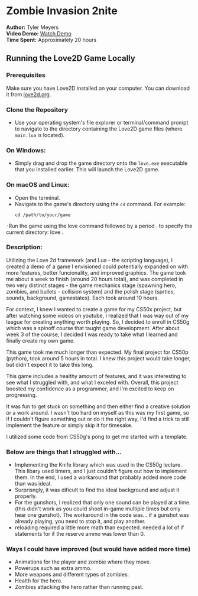 # Zombie Invasion 2nite

**Author:** Tyler Meyers  
**Video Demo:** [Watch Demo](https://youtu.be/HfMk_WfMGR4)  
**Time Spent:** Approximately 20 hours

## Running the Love2D Game Locally

### Prerequisites
Make sure you have Love2D installed on your computer. You can download it from [love2d.org](https://love2d.org).

### Clone the Repository
- Use your operating system's file explorer or terminal/command prompt to navigate to the directory containing the Love2D game files (where `main.lua` is located).

### On Windows:
- Simply drag and drop the game directory onto the `love.exe` executable that you installed earlier. This will launch the Love2D game.

### On macOS and Linux:
- Open the terminal.
- Navigate to the game's directory using the `cd` command. For example:
  ```shell
  cd /path/to/your/game
-Run the game using the love command followed by a period . to specify the current directory:
love .


### Description:
Utilizing the Love 2d framework (and Lua - the scripting language), I created a demo of a game I envisioned could potentially expanded on with more features, better funcionality, and improved graphics. The game took me about a week to finish (around 20 hours total), and was completed in two very distinct stages - the game mechanics stage (spawning hero, zombies, and bullets - collision system) and the polish stage (sprties, sounds, background, gamestates). Each took around 10 hours.

For context, I knew I wanted to create a game for my CS50x project, but after watching some videos on youtube, I realized that I was way out of my league for creating anything worth playing. So, I decided to enroll in CS50g which was a spinoff course that taught game development. After about week 3 of the course, I decided I was ready to take what I learned and finally create my own game.

This game took me much longer than expected. My final project for CS50p (python), took around 5 hours in total. I knew this project would take longer, but didn't expect it to take this long. 

This game includes a healthy amount of features, and it was interesting to see what I struggled with, and what I exceled with. Overall, this project boosted my confidence as a programmer, and I'm excited to keep on progressing.

It was fun to get stuck on something and then either find a creative solution or a work around. I wasn't too hard on myself as this was my first game, so if I couldn't figure something out or do it the right way, I'd find a trick to still implement the feature or simply skip it for timesake.

I utilized some code from CS50g's pong to get me started with a template.

### Below are things that I struggled with...
- Implementing the Knife library which was used in the CS50g lecture. This libary used timers, and I just couldn't figure out how to implement them. In the end, I used a workaround that probably added more code than was ideal. 
- Surprisngly, it was dificult to find the ideal background and adjust it properly.
- For the gunshots, I realized that only one sound can be played at a time. (this didn't work as you could shoot in-game multiple times but only hear one gunshot). The workaround in the code was... if a gunshot was already playing, you need to stop it, and play another.
- reloading required a little more math than expected. needed a lot of if statements for if the reserve ammo was lower than 0.


### Ways I could have improved (but would have added more time)
- Animations for the player and zombie where they move.
- Powerups such as extra ammo.
- More weapons and different types of zombies.
- Health for the hero.
- Zombies attacking the hero rather than running past.
